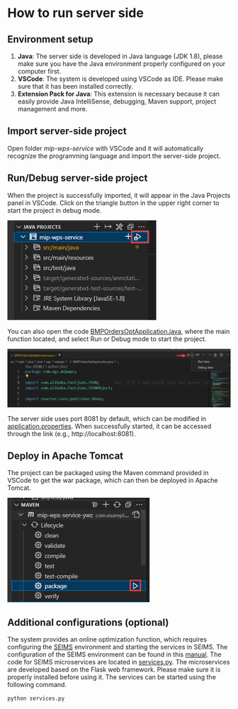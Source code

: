 # How to run server side

## Environment setup

1. **Java**: The server side is developed in Java language (JDK 1.8), please make sure you have the Java environment properly configured on your computer first.
2. **VSCode**: The system is developed using VSCode as IDE. Please make sure that it has been installed correctly.
3. **Extension Pack for Java**: This extension is necessary because it can easily provide Java IntelliSense, debugging, Maven support, project management and more.

## Import server-side project
Open folder *mip-wps-service* with VSCode and it will automatically recognize the programming language and import the server-side project.

## Run/Debug server-side project
When the project is successfully imported, it will appear in the Java Projects panel in VSCode. Click on the triangle button in the upper right corner to start the project in debug mode.


![](README_md_files/2190df70-8b15-11ed-8a86-07580e728085.jpeg?v=1&type=image)


You can also open the code [BMPOrdersOptApplication.java](https://github.com/lreis2415/WatershedPlanningSystem/blob/main/mip-wps-service/src/main/java/com/egc/mipwps/BMPOrdersOptApplication.java), where the main function located, and select Run or Debug mode to start the project.


![](README_md_files/5b43e130-8b16-11ed-8a86-07580e728085.jpeg?v=1&type=image)


The server side uses port 8081 by default, which can be modified in [application.properties](https://github.com/lreis2415/WatershedPlanningSystem/blob/main/mip-wps-service/src/main/resources/application.properties).  When successfully started, it can be accessed through the link (e.g., http://localhost:8081).

## Deploy in Apache Tomcat
The project can be packaged using the Maven command provided in VSCode to get the war package, which can then be deployed in Apache Tomcat.


![](README_md_files/20258840-8b18-11ed-8a86-07580e728085.jpeg?v=1&type=image)



## Additional configurations (optional)
The system provides an online optimization function, which requires configuring the [SEIMS](https://github.com/lreis2415/SEIMS/tree/feature/bmps-order-opt) environment and starting the services in SEIMS. The configuration of the SEIMS environment can be found in this [manual](https://github.com/lreis2415/SEIMS/blob/feature/bmps-order-opt/SEIMS-UserManual.pdf). The code for SEIMS microservices are located in [services.py](https://github.com/lreis2415/SEIMS/blob/feature/bmps-order-opt/seims/services.py). The microservices are developed based on the Flask web framework. Please make sure it is properly installed before using it. The services can be started using the following command. 
```
python services.py
```

